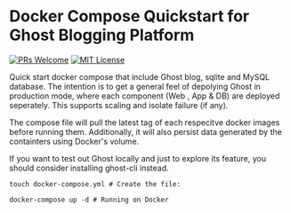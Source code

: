 # Docker Compose Quickstart for Ghost Blogging Platform

[![PRs Welcome](https://img.shields.io/badge/PRs-welcome-brightgreen.svg?style=flat-square)](http://makeapullrequest.com)
[![MIT License](https://img.shields.io/badge/License-MIT-blue.svg)](https://github.com/mdsami/ghost-cms-docker/blob/main/LICENSE)

Quick start docker compose that include Ghost blog, sqlite and MySQL database. The intention is to get a general feel of depolying Ghost in production mode, where each component (Web , App & DB) are deployed seperately. 
This supports scaling and isolate failure (if any).

The compose file will pull the latest tag of each respecitve docker images before running them. Additionally, it will also persist data generated by the containters using Docker's volume.

If you want to test out Ghost locally and just to explore its feature, you should consider installing ghost-cli instead.

```
touch docker-compose.yml # Create the file:

```

```
docker-compose up -d # Running on Docker
```
